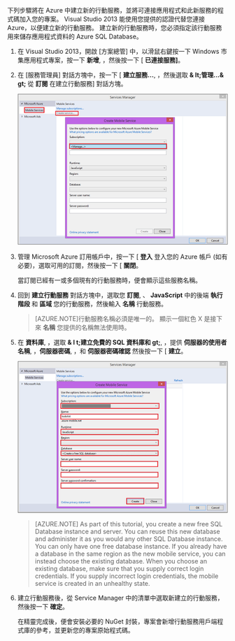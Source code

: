 

下列步驟將在 Azure 中建立新的行動服務，並將可連接應用程式和此新服務的程式碼加入您的專案。 Visual Studio 2013 能使用您提供的認證代替您連接 Azure，以便建立新的行動服務。 建立新的行動服務時，您必須指定該行動服務用來儲存應用程式資料的 Azure SQL Database。 


1. 在 Visual Studio 2013，開啟 [方案總管] 中，以滑鼠右鍵按一下 Windows 市集應用程式專案，按一下 **新增**, ，然後按一下 [ **已連接服務]**。  

2. 在 [服務管理員] 對話方塊中，按一下 [ **建立服務...**, ，然後選取 **& lt;管理...& gt;** 從  **訂閱** 在建立行動服務] 對話方塊。  

    ![create service manage subscriptions](./media/mobile-services-create-new-service-vs2013/mobile-create-service-from-vs2013.png)

3. 管理 Microsoft Azure 訂用帳戶中，按一下 [ **登入** 登入您的 Azure 帳戶 (如有必要)，選取可用的訂閱，然後按一下 [ **關閉**。

    當訂閱已經有一或多個現有的行動服務時，便會顯示這些服務名稱。 

5. 回到 **建立行動服務** 對話方塊中，選取您 **訂閱**, 、 **JavaScript** 中的後端 **執行階段** 和 **區域** 您的行動服務，然後輸入 **名稱** 行動服務。

    >[AZURE.NOTE]行動服務名稱必須是唯一的。 顯示一個紅色 X 是接下來 **名稱** 您提供的名稱無法使用時。 

6. 在 **資料庫**, ，選取 **& l t;建立免費的 SQL 資料庫和 gt;**, ，提供 **伺服器的使用者名稱**, ，**伺服器密碼**, ，和 **伺服器密碼確認** 然後按一下 [ **建立**。

    ![create new mobile service in VS 2013](./media/mobile-services-create-new-service-vs2013/mobile-create-service-from-vs2013-2.png)


    > [AZURE.NOTE]
    > As part of this tutorial, you create a new free SQL Database instance and server. You can reuse this new database and administer it as you would any other SQL Database instance. You can only have one free database instance. If you already have a database in the same region as the new mobile service, you can instead choose the existing database. When you choose an existing database, make sure that you supply correct login credentials. If you supply incorrect login credentials, the mobile service is created in an unhealthy state.

7. 建立行動服務後，從 Service Manager 中的清單中選取新建立的行動服務，然後按一下 **確定**。

    在精靈完成後，便會安裝必要的 NuGet 封裝，專案會新增行動服務用戶端程式庫的參考，並更新您的專案原始程式碼。

